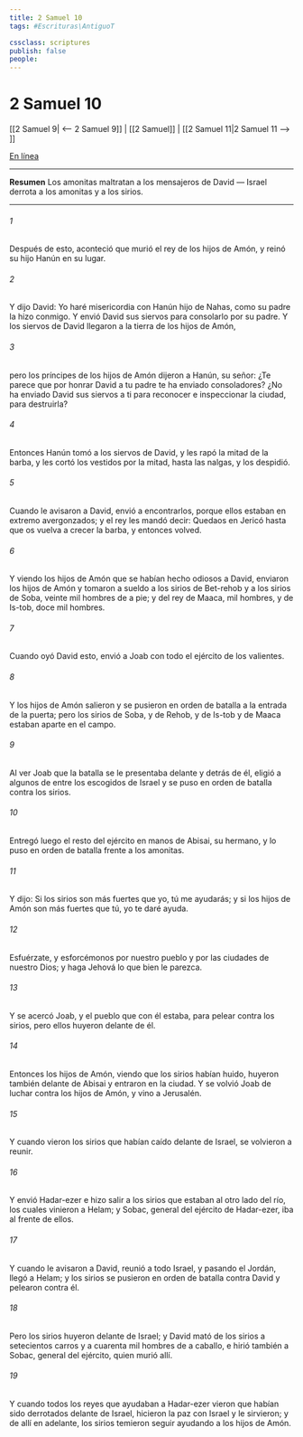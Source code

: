 ```yaml
---
title: 2 Samuel 10
tags: #Escrituras\AntiguoT

cssclass: scriptures
publish: false
people:
---
```


# 2 Samuel 10
[[2 Samuel 9| <-- 2 Samuel 9]] | [[2 Samuel]] | [[2 Samuel 11|2 Samuel 11 --> ]]

[En línea](https://churchofjesuschrist.org/study/scriptures/ot/2-sam/10?lang=spa)

---
__Resumen__
Los amonitas maltratan a los mensajeros de David — Israel derrota a los amonitas y a los sirios.

---
###### 1 
Después de esto, aconteció que murió el rey de los hijos de Amón, y reinó su hijo Hanún en su lugar.

###### 2 
Y dijo David: Yo haré misericordia con Hanún hijo de Nahas, como su padre la hizo conmigo. Y envió David sus siervos para consolarlo por su padre. Y los siervos de David llegaron a la tierra de los hijos de Amón,

###### 3 
pero los príncipes de los hijos de Amón dijeron a Hanún, su señor: ¿Te parece que por honrar David a tu padre te ha enviado consoladores? ¿No ha enviado David sus siervos a ti para reconocer e inspeccionar la ciudad, para destruirla?

###### 4 
Entonces Hanún tomó a los siervos de David, y les rapó la mitad de la barba, y les cortó los vestidos por la mitad, hasta las nalgas, y los despidió.

###### 5 
Cuando le avisaron a David, envió a encontrarlos, porque ellos estaban en extremo avergonzados; y el rey les mandó decir: Quedaos en Jericó hasta que os vuelva a crecer la barba, y entonces volved.

###### 6 
Y viendo los hijos de Amón que se habían hecho odiosos a David, enviaron los hijos de Amón y tomaron a sueldo a los sirios de Bet-rehob y a los sirios de Soba, veinte mil hombres de a pie; y del rey de Maaca, mil hombres, y de Is-tob, doce mil hombres.

###### 7 
Cuando oyó David esto, envió a Joab con todo el ejército de los valientes.

###### 8 
Y los hijos de Amón salieron y se pusieron en orden de batalla a la entrada de la puerta; pero los sirios de Soba, y de Rehob, y de Is-tob y de Maaca estaban aparte en el campo.

###### 9 
Al ver Joab que la batalla se le presentaba delante y detrás de él, eligió a algunos de entre los escogidos de Israel y se puso en orden de batalla contra los sirios.

###### 10 
Entregó luego el resto del ejército en manos de Abisai, su hermano, y lo puso en orden de batalla frente a los amonitas.

###### 11 
Y dijo: Si los sirios son más fuertes que yo, tú me ayudarás; y si los hijos de Amón son más fuertes que tú, yo te daré ayuda.

###### 12 
Esfuérzate, y esforcémonos por nuestro pueblo y por las ciudades de nuestro Dios; y haga Jehová lo que bien le parezca.

###### 13 
Y se acercó Joab, y el pueblo que con él estaba, para pelear contra los sirios, pero ellos huyeron delante de él.

###### 14 
Entonces los hijos de Amón, viendo que los sirios habían huido, huyeron también delante de Abisai y entraron en la ciudad. Y se volvió Joab de luchar contra los hijos de Amón, y vino a Jerusalén.

###### 15 
Y cuando vieron los sirios que habían caído delante de Israel, se volvieron a reunir.

###### 16 
Y envió Hadar-ezer e hizo salir a los sirios que estaban al otro lado del río, los cuales vinieron a Helam; y Sobac, general del ejército de Hadar-ezer, iba al frente de ellos.

###### 17 
Y cuando le avisaron a David, reunió a todo Israel, y pasando el Jordán, llegó a Helam; y los sirios se pusieron en orden de batalla contra David y pelearon contra él.

###### 18 
Pero los sirios huyeron delante de Israel; y David mató de los sirios a  setecientos carros y a cuarenta mil hombres de a caballo, e hirió también a Sobac, general del ejército, quien murió allí.

###### 19 
Y cuando todos los reyes que ayudaban a Hadar-ezer vieron que habían sido derrotados delante de Israel, hicieron la paz con Israel y le sirvieron; y de allí en adelante, los sirios temieron seguir ayudando a los hijos de Amón.


